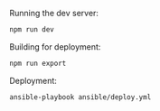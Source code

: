 Running the dev server:

```bash
npm run dev
```

Building for deployment:

```bash
npm run export
```

Deployment:

```bash
ansible-playbook ansible/deploy.yml
```
